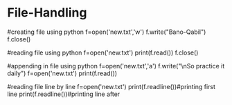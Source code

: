 # File-Handling


#creating file using python
f=open('new.txt','w')
f.write("Bano-Qabil")
f.close()

#reading file using python
f=open('new.txt')
print(f.read())
f.close()

#appending in file using python
f=open('new.txt','a')
f.write("\nSo practice it daily")
f=open('new.txt')
print(f.read())

#reading file line by line 
f=open('new.txt')
print(f.readline())#printing first line
print(f.readline())#printing line after
